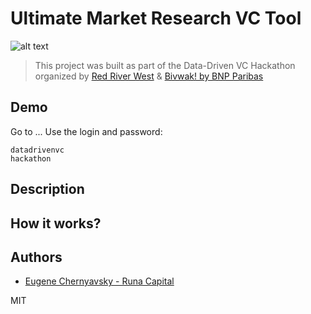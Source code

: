 # Ultimate Market Research VC Tool 

![alt text](https://i.imgur.com/O8vZHPM.png)

> This project was built as part of the Data-Driven VC Hackathon organized by [Red River West](https://redriverwest.com) & [Bivwak! by BNP Paribas](https://bivwak.bnpparibas/)

## Demo

Go to ...
Use the login and password: 
```
datadrivenvc
hackathon
```

## Description 

## How it works?

## Authors
- [Eugene Chernyavsky - Runa Capital](https://www.linkedin.com/in/evgeniy-chernyavskiy/)

MIT